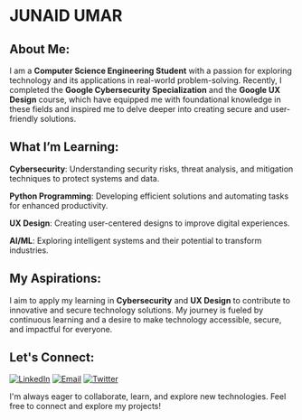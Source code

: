 # JUNAID UMAR

## About Me:
I am a **Computer Science Engineering Student** with a passion for exploring technology and its applications in real-world problem-solving. Recently, I completed the **Google Cybersecurity Specialization** and the **Google UX Design** course, which have equipped me with foundational knowledge in these fields and inspired me to delve deeper into creating secure and user-friendly solutions.


## What I’m Learning:
**Cybersecurity**: Understanding security risks, threat analysis, and mitigation techniques to protect systems and data.

**Python Programming**: Developing efficient solutions and automating tasks for enhanced productivity.

**UX Design**: Creating user-centered designs to improve digital experiences.

**AI/ML**: Exploring intelligent systems and their potential to transform industries.

## My Aspirations:
I aim to apply my learning in **Cybersecurity** and **UX Design** to contribute to innovative and secure technology solutions. My journey is fueled by continuous learning and a desire to make technology accessible, secure, and impactful for everyone.

## Let's Connect:
[![LinkedIn](https://img.shields.io/badge/LinkedIn-%230A66C2.svg?style=for-the-badge&logo=linkedin&logoColor=white)](https://www.linkedin.com/in/junaid-umar)
[![Email](https://img.shields.io/badge/Email-D14836?style=for-the-badge&logo=gmail&logoColor=white)](mailto:junaid.umar.ju@gmail.com)
[![Twitter](https://img.shields.io/badge/Twitter-%231DA1F2.svg?style=for-the-badge&logo=twitter&logoColor=white)](https://x.com/Junaid_umar17)

I'm always eager to collaborate, learn, and explore new technologies. Feel free to connect and explore my projects! 
